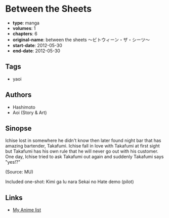 # Between the Sheets

-   **type**: manga
-   **volumes**: 1
-   **chapters**: 6
-   **original-name**: between the sheets ～ビトウィーン・ザ・シーツ～
-   **start-date**: 2012-05-30
-   **end-date**: 2012-05-30

## Tags

-   yaoi

## Authors

-   Hashimoto
-   Aoi (Story & Art)

## Sinopse

Ichise lost in somewhere he didn't know then later found night bar that has amazing bartender, Takafumi. Ichise fall in love with Takafumi at first sight but Takafumi has his own rule that he will never go out with his customer. One day, Ichise tried to ask Takafumi out again and suddenly Takafumi says "yes!?"

(Source: MU)

Included one-shot: Kimi ga Iu nara Sekai no Hate demo (pilot)

## Links

-   [My Anime list](https://myanimelist.net/manga/71969/Between_the_Sheets)
